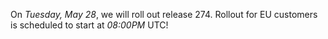 On *Tuesday, May 28*, we will roll out release 274.
Rollout for EU customers is scheduled to start at *08:00PM* UTC!
